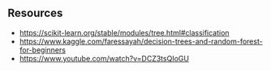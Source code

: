 ## Resources
- https://scikit-learn.org/stable/modules/tree.html#classification
- https://www.kaggle.com/faressayah/decision-trees-and-random-forest-for-beginners
- https://www.youtube.com/watch?v=DCZ3tsQIoGU


